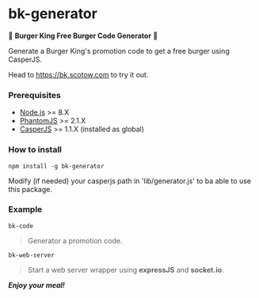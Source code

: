 # bk-generator
🍔 **Burger King Free Burger Code Generator** 🍔

Generate a Burger King's promotion code to get a free burger using CasperJS.

Head to https://bk.scotow.com to try it out.

### Prerequisites

* [Node.js](http://nodejs.org) >= 8.X
* [PhantomJS](http://phantomjs.org/) >= 2.1.X
* [CasperJS](http://casperjs.org/) >= 1.1.X (installed as global)

### How to install

`npm install -g bk-generator`

Modify (if needed) your casperjs path in 'lib/generator.js' to ba able to use this package.

### Example

`bk-code`
> Generator a promotion code.

`bk-web-server`
> Start a web server wrapper using **expressJS** and **socket.io**.

***Enjoy your meal!***
